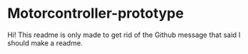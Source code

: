 # Motorcontroller-prototype

Hi! This readme is only made to get rid of the Github message that said I should make a readme.
